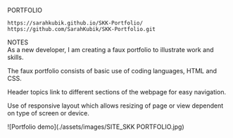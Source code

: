 PORTFOLIO

`https://sarahkubik.github.io/SKK-Portfolio/`
<br>
`https://github.com/SarahKubik/SKK-Portfolio.git`

NOTES
<br>
As a new developer, I am creating a faux portfolio to illustrate work and skills.

The faux portfolio consists of basic use of coding languages, HTML and CSS.

Header topics link to different sections of the webpage for easy navigation.

Use of responsive layout which allows resizing of page or view dependent on type of screen or device.


![Portfolio demo](./assets/images/SITE_SKK PORTFOLIO.jpg)


